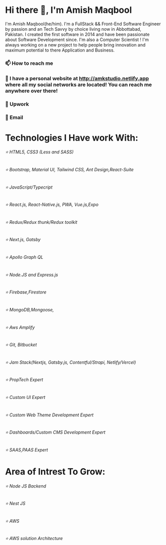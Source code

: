 # Hi there 👋, I'm Amish Maqbool
I'm Amish Maqbool(he/him). I'm a FullStack && Front-End Software Engineer by passion and an Tech Savvy by choice living now in Abbottabad, Pakistan. I created the first software in 2014 and have been passionate about Software Development  since. I'm also a Computer Scientist ! I'm always working on a new project to help people bring innovation and maximum potential to there Application and Business.
 
### 📫 How to reach me
### 🔗 I have a personal website at http://amkstudio.netlify.app where all my social networks are located! You can reach me anywhere over there!
### 💬 Upwork
### 📇 Email

# Technologies I Have work With:
###### ⭐️ HTML5, CSS3 (Less and SASS)
###### ⭐️ Bootstrap, Material UI, Tailwind CSS, Ant Design,React-Suite
###### ⭐️ JavaScript/Typecript
###### ⭐️ React.js, React-Native.js, PWA, Vue.js,Expo
###### ⭐️ Redux/Redux thunk/Redux toolkit
###### ⭐️ Next.js, Gatsby
###### ⭐️ Apollo Graph QL
###### ⭐️ Node.JS and Express.js
###### ⭐️ Firebase,Firestore
###### ⭐️ MongoDB,Mongoose,
###### ⭐️ Aws Amplify
###### ⭐️ Git, Bitbucket
###### ⭐️ Jam Stack(Nextjs, Gatsby.js, Contentful/Strapi, Netlify/Vercel)
###### ⭐️ PropTech Expert
###### ⭐️ Custom UI Expert
###### ⭐️ Custom Web Theme Development Expert
###### ⭐️ Dashboards/Custom CMS Development Expert
###### ⭐️ SAAS,PAAS Expert
# Area of Intrest To Grow:
###### ⭐️ Node JS Backend
###### ⭐️ Nest JS
###### ⭐️ AWS 
###### ⭐️ AWS solution Architecture


